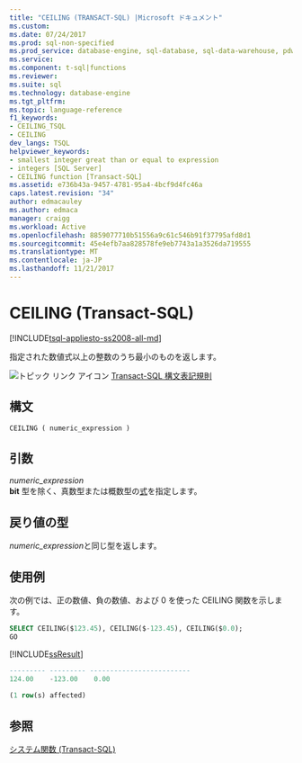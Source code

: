```yaml
---
title: "CEILING (TRANSACT-SQL) |Microsoft ドキュメント"
ms.custom: 
ms.date: 07/24/2017
ms.prod: sql-non-specified
ms.prod_service: database-engine, sql-database, sql-data-warehouse, pdw
ms.service: 
ms.component: t-sql|functions
ms.reviewer: 
ms.suite: sql
ms.technology: database-engine
ms.tgt_pltfrm: 
ms.topic: language-reference
f1_keywords:
- CEILING_TSQL
- CEILING
dev_langs: TSQL
helpviewer_keywords:
- smallest integer great than or equal to expression
- integers [SQL Server]
- CEILING function [Transact-SQL]
ms.assetid: e736b43a-9457-4781-95a4-4bcf9d4fc46a
caps.latest.revision: "34"
author: edmacauley
ms.author: edmaca
manager: craigg
ms.workload: Active
ms.openlocfilehash: 8859077710b51556a9c61c546b91f37795afd8d1
ms.sourcegitcommit: 45e4efb7aa828578fe9eb7743a1a3526da719555
ms.translationtype: MT
ms.contentlocale: ja-JP
ms.lasthandoff: 11/21/2017
---
```

# <a name="ceiling-transact-sql"></a>CEILING (Transact-SQL)
[!INCLUDE[tsql-appliesto-ss2008-all-md](../../includes/tsql-appliesto-ss2008-all-md.md)]

指定された数値式以上の整数のうち最小のものを返します。
  
![トピック リンク アイコン](../../database-engine/configure-windows/media/topic-link.gif "トピック リンク アイコン") [Transact-SQL 構文表記規則](../../t-sql/language-elements/transact-sql-syntax-conventions-transact-sql.md)
  
## <a name="syntax"></a>構文  
  
```sql
CEILING ( numeric_expression )  
```  
  
## <a name="arguments"></a>引数  
*numeric_expression*  
**bit** 型を除く、真数型または概数型の[式](../../t-sql/language-elements/expressions-transact-sql.md)を指定します。
  
## <a name="return-types"></a>戻り値の型
*numeric_expression*と同じ型を返します。
  
## <a name="examples"></a>使用例  
次の例では、正の数値、負の数値、および 0 を使った CEILING 関数を示します。
  
```sql
SELECT CEILING($123.45), CEILING($-123.45), CEILING($0.0);  
GO  
```  
  
[!INCLUDE[ssResult](../../includes/ssresult-md.md)]
  
```sql
--------- --------- -------------------------   
124.00    -123.00    0.00                       
  
(1 row(s) affected)  
```  
  
## <a name="see-also"></a>参照
[システム関数 &#40;Transact-SQL&#41;](../../relational-databases/system-functions/system-functions-for-transact-sql.md)
  
  
